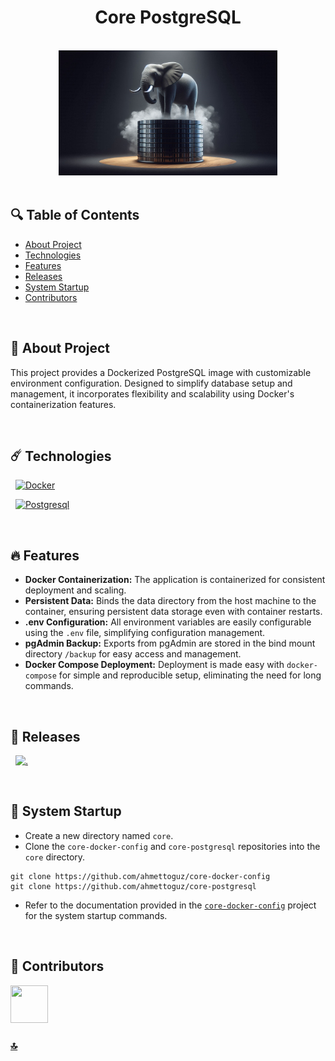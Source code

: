 <h1 id="top" align="center">Core PostgreSQL</h1>

<br>

<div align="center">
    <img height=200 src="assets/banner.png">
</div>

<br>

## 🔍 Table of Contents

- [About Project](#intro)
- [Technologies](#technologies)
- [Features](#features)
- [Releases](#releases)
- [System Startup](#system-startup)
- [Contributors](#contributors)

<br/>

<h2 id="intro">📌 About Project</h2>

This project provides a Dockerized PostgreSQL image with customizable environment configuration. Designed to simplify database setup and management, it incorporates flexibility and scalability using Docker's containerization features.

<br/>

<h2 id="technologies">☄️ Technologies</h2>

&nbsp; [![Docker](https://img.shields.io/badge/docker-%230db7ed.svg?style=for-the-badge&logo=docker&logoColor=white)](https://www.docker.com/)

&nbsp; [![Postgresql](https://img.shields.io/badge/PostgreSQL-316192?style=for-the-badge&logo=postgresql&logoColor=white)](https://www.postgresql.org/)

<br/>

<h2 id="features">🔥 Features</h2>

+ **Docker Containerization:** The application is containerized for consistent deployment and scaling.
+ **Persistent Data:** Binds the data directory from the host machine to the container, ensuring persistent data storage even with container restarts.
+ **.env Configuration:** All environment variables are easily configurable using the `.env` file, simplifying configuration management.
+ **pgAdmin Backup:** Exports from pgAdmin are stored in the bind mount directory `/backup` for easy access and management.
+ **Docker Compose Deployment:** Deployment is made easy with `docker-compose` for simple and reproducible setup, eliminating the need for long commands.

<br/>

<h2 id="releases">🚢 Releases</h2>

&nbsp; [![.](https://img.shields.io/badge/1.0.0-233838?style=flat&label=version&labelColor=470137&color=077521)](https://github.com/ahmettoguz/core-postgresql/tree/v1.0.0)

<br/>

<h2 id="system-startup">🚀 System Startup</h2>

- Create a new directory named `core`.
- Clone the `core-docker-config` and `core-postgresql` repositories into the `core` directory.

```
git clone https://github.com/ahmettoguz/core-docker-config
git clone https://github.com/ahmettoguz/core-postgresql
```

- Refer to the documentation provided in the [`core-docker-config`](https://github.com/ahmettoguz/core-docker-config) project for the system startup commands.

<br/>

<h2 id="contributors">👥 Contributors</h2>

<a href="https://github.com/ahmettoguz" target="_blank"><img width=60 height=60 src="https://avatars.githubusercontent.com/u/101711642?v=4"></a>

### [🔝](#top)
